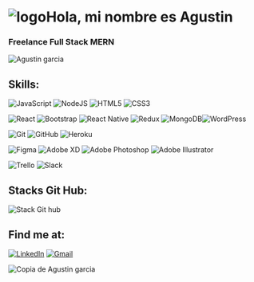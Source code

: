 # ![logo](https://user-images.githubusercontent.com/66225450/121900985-6730ac00-ccfc-11eb-9ad7-2c57f2d1a479.png)Hola, mi nombre es Agustin
### Freelance Full Stack MERN

![Agustin garcia](https://user-images.githubusercontent.com/66225450/121905869-f213a580-cd00-11eb-852e-81ea9cdea200.gif)

## Skills:

<img alt="JavaScript" src="https://img.shields.io/badge/javascript-%23323330.svg?style=for-the-badge&logo=javascript&logoColor=%23F7DF1E"/> <img alt="NodeJS" src="https://img.shields.io/badge/node.js-%2343853D.svg?style=for-the-badge&logo=node-dot-js&logoColor=white"/> <img alt="HTML5" src="https://img.shields.io/badge/html5-%23E34F26.svg?style=for-the-badge&logo=html5&logoColor=white"/> <img alt="CSS3" src="https://img.shields.io/badge/css3-%231572B6.svg?style=for-the-badge&logo=css3&logoColor=white"/> 


<img alt="React" src="https://img.shields.io/badge/react-%2320232a.svg?style=for-the-badge&logo=react&logoColor=%2361DAFB"/> <img alt="Bootstrap" src="https://img.shields.io/badge/bootstrap-%23563D7C.svg?style=for-the-badge&logo=bootstrap&logoColor=white"/> <img alt="React Native" src="https://img.shields.io/badge/react_native-%2320232a.svg?style=for-the-badge&logo=react&logoColor=%2361DAFB"/> <img alt="Redux" src="https://img.shields.io/badge/redux-%23593d88.svg?style=for-the-badge&logo=redux&logoColor=white"/>  <img alt="MongoDB" src ="https://img.shields.io/badge/MongoDB-%234ea94b.svg?style=for-the-badge&logo=mongodb&logoColor=white"/><img alt="WordPress" src="https://img.shields.io/badge/WordPress-%23117AC9.svg?style=for-the-badge&logo=WordPress&logoColor=white"/>
 


<img alt="Git" src="https://img.shields.io/badge/git-%23F05033.svg?style=for-the-badge&logo=git&logoColor=white"/> <img alt="GitHub" src="https://img.shields.io/badge/github-%23121011.svg?style=for-the-badge&logo=github&logoColor=white"/> <img alt="Heroku" src="https://img.shields.io/badge/heroku-%23430098.svg?style=for-the-badge&logo=heroku&logoColor=white"/> 


<img alt="Figma" src="https://img.shields.io/badge/figma-%23F24E1E.svg?style=for-the-badge&logo=figma&logoColor=white"/> <img alt="Adobe XD" src="https://img.shields.io/badge/adobexd-%23FF26BE.svg?style=for-the-badge&logo=adobexd&logoColor=white"/> <img alt="Adobe Photoshop" src="https://img.shields.io/badge/adobephotoshop-%2331A8FF.svg?style=for-the-badge&logo=adobephotoshop&logoColor=white"/> <img alt="Adobe Illustrator" src="https://img.shields.io/badge/adobeillustrator-%23FF9A00.svg?style=for-the-badge&logo=adobeillustrator&logoColor=white"/>

<img alt="Trello" src="https://img.shields.io/badge/Trello-%23026AA7.svg?style=for-the-badge&logo=Trello&logoColor=white"/> <img alt="Slack" src="https://img.shields.io/badge/Slack-4A154B?style=for-the-badge&logo=slack&logoColor=white" /> 


## Stacks Git Hub:
<img alt="Stack Git hub" src="https://github-readme-stats.vercel.app/api?username=AgustinGarciaDev&theme=blue-green"/> 

## Find me at:
[![LinkedIn](https://img.shields.io/badge/linkedin-%230077B5.svg?style=for-the-badge&logo=linkedin&logoColor=white)](https://www.linkedin.com/in/agust%C3%ADngarc%C3%ADa/)
[![Gmail](https://img.shields.io/badge/Gmail-D14836?style=for-the-badge&logo=gmail&logoColor=white)](mailto:agustinchinchilla16@gmail.com)

![Copia de Agustin garcia](https://user-images.githubusercontent.com/66225450/121929763-ef707a80-cd17-11eb-8f21-ddb8cc187079.gif)




